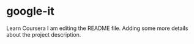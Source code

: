 # google-it
Learn Coursera
I am editing the README file. Adding some more details about the project description.
